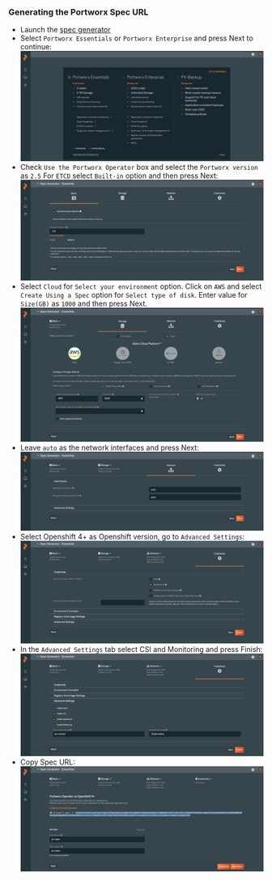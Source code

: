 ### Generating the Portworx Spec URL
* Launch the [spec generator](https://central.portworx.com/specGen/wizard)
* Select `Portworx Essentials` or `Portworx Enterprise` and press Next to continue:
![Alt text](images/essential-enterprise.png)
* Check `Use the Portworx Operator` box and select the `Portworx version` as `2.5` For `ETCD` select `Built-in` option and then press Next:
![Alt text](images/portworx-version.png)
* Select `Cloud` for `Select your environment` option. Click on `AWS` and select `Create Using a Spec` option for `Select type of disk`.
Enter value for `Size(GB)` as `1000` and then press Next. 
![Alt text](images/cloud-platform.png)
* Leave `auto` as the network interfaces and press Next:
![Alt text](images/network-interface.png)
* Select Openshift 4+ as Openshift version, go to `Advanced Settings`:
![Alt text](images/openshift-version.png)
* In the `Advanced Settings` tab select CSI and Monitoring and press Finish:
![Alt text](images/advance-setting.png)
* Copy Spec URL:
![Alt text](images/spec-url.png)
